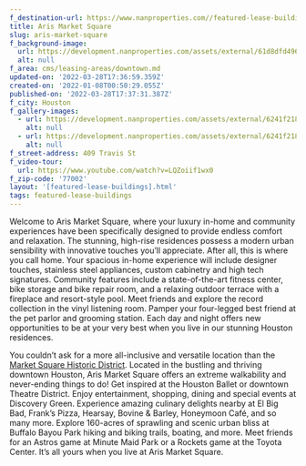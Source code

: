 ```yaml
---
f_destination-url: https://www.nanproperties.com//featured-lease-buildings/aris-market-square
title: Aris Market Square
slug: aris-market-square
f_background-image:
  url: https://development.nanproperties.com/assets/external/61d8dfd4961fe188cef5720e_content_aris-market-square.jpeg
  alt: null
f_area: cms/leasing-areas/downtown.md
updated-on: '2022-03-28T17:36:59.359Z'
created-on: '2022-01-08T00:50:29.055Z'
published-on: '2022-03-28T17:37:31.387Z'
f_city: Houston
f_gallery-images:
  - url: https://development.nanproperties.com/assets/external/6241f2180adb06fe57528fe1_content_25.jpeg
    alt: null
  - url: https://development.nanproperties.com/assets/external/6241f21889d64138c7730381_content_17.jpeg
    alt: null
f_street-address: 409 Travis St
f_video-tour:
  url: https://www.youtube.com/watch?v=LQZoiif1wx0
f_zip-code: '77002'
layout: '[featured-lease-buildings].html'
tags: featured-lease-buildings
---
```


Welcome to Aris Market Square, where your luxury in-home and community experiences have been specifically designed to provide endless comfort and relaxation. The stunning, high-rise residences possess a modern urban sensibility with innovative touches you’ll appreciate. After all, this is where you call home. Your spacious in-home experience will include designer touches, stainless steel appliances, custom cabinetry and high tech signatures. Community features include a state-of-the-art fitness center, bike storage and bike repair room, and a relaxing outdoor terrace with a fireplace and resort-style pool. Meet friends and explore the record collection in the vinyl listening room. Pamper your four-legged best friend at the pet parlor and grooming station. Each day and night offers new opportunities to be at your very best when you live in our stunning Houston residences.

You couldn’t ask for a more all-inclusive and versatile location than the [Market Square Historic District](https://www.nanproperties.com/posts/the-history-behind-some-of-houston-s-most-iconic-neighborhoods). Located in the bustling and thriving downtown Houston, Aris Market Square offers an extreme walkability and never-ending things to do! Get inspired at the Houston Ballet or downtown Theatre District. Enjoy entertainment, shopping, dining and special events at Discovery Green. Experience amazing culinary delights nearby at El Big Bad, Frank’s Pizza, Hearsay, Bovine & Barley, Honeymoon Café, and so many more. Explore 160-acres of sprawling and scenic urban bliss at Buffalo Bayou Park hiking and biking trails, boating, and more. Meet friends for an Astros game at Minute Maid Park or a Rockets game at the Toyota Center. It’s all yours when you live at Aris Market Square.
